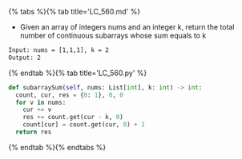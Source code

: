 {% tabs %}{% tab title='LC_560.md' %}

* Given an array of integers nums and an integer k, return the total number of continuous subarrays whose sum equals to k

```txt
Input: nums = [1,1,1], k = 2
Output: 2
```

{% endtab %}{% tab title='LC_560.py' %}

```py
def subarraySum(self, nums: List[int], k: int) -> int:
  count, cur, res = {0: 1}, 0, 0
  for v in nums:
    cur += v
    res += count.get(cur - k, 0)
    count[cur] = count.get(cur, 0) + 1
  return res
```

{% endtab %}{% endtabs %}
